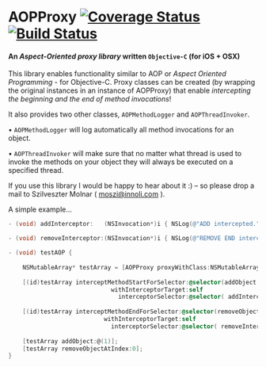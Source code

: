 AOPProxy   [![Coverage Status](https://coveralls.io/repos/mralexgray/AOP-in-Objective-C/badge.png?branch=travis%2Bcoveralls)](https://coveralls.io/r/mralexgray/AOP-in-Objective-C?branch=travis%2Bcoveralls) [![Build Status](https://travis-ci.org/mralexgray/AOP-in-Objective-C.png?branch=travis+coveralls)](https://travis-ci.org/mralexgray/AOP-in-Objective-C)
====
#### An _Aspect-Oriented proxy library_ written `Objective-C` (for iOS + OSX)

This library enables functionality similar to AOP or _Aspect Oriented Programming_ - for Objective-C.
Proxy classes can be created (by wrapping the original instances in an instance of AOPProxy) that
enable *intercepting the beginning and the end of method invocations*!

It also provides two other classes, `AOPMethodLogger` and `AOPThreadInvoker`.

• `AOPMethodLogger` will log automatically all method invocations for an object.

• `AOPThreadInvoker` will make sure that no matter what thread is used to invoke the methods on your object they will always be executed on a specified thread.

If you use this library I would be happy to hear about it :) – so please drop a mail to Szilveszter Molnar ( moszi@innoli.com ).

A simple example...

```objective-c
- (void) addInterceptor:   (NSInvocation*)i { NSLog(@"ADD intercepted.");        }

- (void) removeInterceptor:(NSInvocation*)i { NSLog(@"REMOVE END intercepted!"); }

- (void) testAOP {
 
    NSMutableArray* testArray = [AOPProxy proxyWithClass:NSMutableArray.class];
    
    [(id)testArray interceptMethodStartForSelector:@selector(addObject:)
                             withInterceptorTarget:self
                               interceptorSelector:@selector( addInterceptor: )];
    
    [(id)testArray interceptMethodEndForSelector:@selector(removeObjectAtIndex:)
                           withInterceptorTarget:self
                             interceptorSelector:@selector( removeInterceptor: )];
    
    [testArray addObject:@(1)];
    [testArray removeObjectAtIndex:0];
}
```
